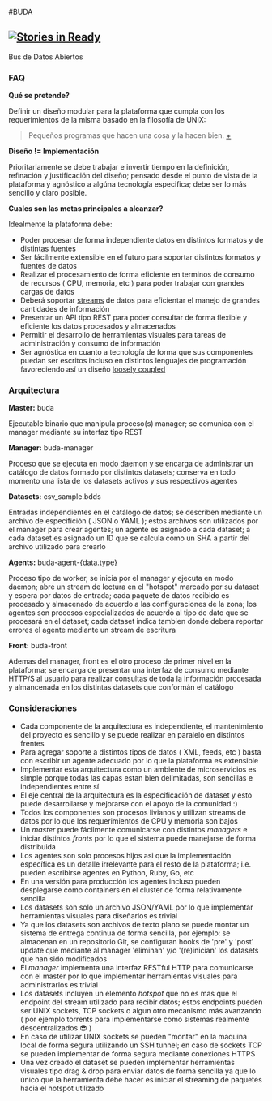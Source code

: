 
#BUDA

[![Stories in Ready](https://badge.waffle.io/mxabierto/buda.png?label=ready&title=Ready)](https://waffle.io/mxabierto/buda)
-----

Bus de Datos Abiertos

### FAQ

__Qué se pretende?__

Definir un diseño modular para la plataforma que cumpla con los requerimientos de la misma basado en la filosofía de UNIX:
> Pequeños programas que hacen una cosa y la hacen bien. [+](http://en.wikipedia.org/wiki/Unix_philosophy#Program_Design_in_the_UNIX_Environment)

__Diseño != Implementación__

Prioritariamente se debe trabajar e invertir tiempo en la definición, refinación y justificación del diseño; pensado desde el punto de vista de la plataforma y agnóstico a algúna tecnología especifica; debe ser lo más sencillo y claro posible.

__Cuales son las metas principales a alcanzar?__

Idealmente la plataforma debe:

- Poder procesar de forma independiente datos en distintos formatos y de distintas fuentes
- Ser fácilmente extensible en el futuro para soportar distintos formatos y fuentes de datos
- Realizar el procesamiento de forma eficiente en terminos de consumo de recursos ( CPU, memoria, etc )
para poder trabajar con grandes cargas de datos
- Deberá soportar [streams](http://goo.gl/Tp9Dm) de datos para eficientar el manejo de grandes cantidades de información
- Presentar un API tipo REST para poder consultar de forma flexible y eficiente los datos procesados y almacenados
- Permitir el desarrollo de herramientas visuales para tareas de administración y consumo de información
- Ser agnóstica en cuanto a tecnología de forma que sus componentes puedan ser escritos incluso en distintos lenguajes de programación favoreciendo así un diseño [loosely coupled](http://en.wikipedia.org/wiki/Loose_coupling)

### Arquitectura

__Master:__ buda

Ejecutable binario que manipula proceso(s) manager; se comunica con el manager
mediante su interfaz tipo REST

__Manager:__ buda-manager

Proceso que se ejecuta en modo daemon y se encarga de administrar un catálogo de datos
formado por distintos datasets; conserva en todo momento una lista de los datasets activos
y sus respectivos agentes

__Datasets:__ csv_sample.bdds

Entradas independientes en el catálogo de datos; se describen mediante un archivo
de especifición ( JSON o YAML ); estos archivos son utilizados por el manager para
crear agentes; un agente es asignado a cada dataset; a cada dataset es asignado
un ID que se calcula como un SHA a partir del archivo utilizado para crearlo

__Agents:__ buda-agent-{data.type}

Proceso tipo de worker, se inicia por el manager y ejecuta en modo daemon;
abre un stream de lectura en el "hotspot" marcado por su dataset y espera por datos
de entrada; cada paquete de datos recibido es procesado y almacenado de
acuerdo a las configuraciones de la zona; los agentes son procesos especializados
de acuerdo al tipo de dato que se procesará en el dataset; cada dataset indica
tambien donde debera reportar errores el agente mediante un stream de escritura

__Front:__ buda-front

Ademas del manager, front es el otro proceso de primer nivel en la plataforma; se
encarga de presentar una interfaz de consumo mediante HTTP/S al usuario para realizar
consultas de toda la información procesada y almancenada en los distintas datasets que
conformán el catálogo

### Consideraciones

- Cada componente de la arquitectura es independiente, el mantenimiento del proyecto
  es sencillo y se puede realizar en paralelo en distintos frentes
- Para agregar soporte a distintos tipos de datos ( XML, feeds, etc ) basta con escribir
  un agente adecuado por lo que la plataforma es extensible
- Implementar esta arquitectura como un ambiente de microservicios es simple porque todas
  las capas estan bien delimitadas, son sencillas e independientes entre sí
- El eje central de la arquitectura es la especificación de dataset y esto puede desarrollarse
  y mejorarse con el apoyo de la comunidad :)
- Todos los componentes son procesos livianos y utilizan streams de datos por lo que los
  requerimientos de CPU y memoria son bajos
- Un _master_ puede fácilmente comunicarse con distintos _managers_ e iniciar distintos
  _fronts_ por lo que el sistema puede manejarse de forma distribuida
- Los agentes son solo procesos hijos asi que la implementación específica es un detalle
  irrelevante para el resto de la plataforma; i.e. pueden escribirse agentes en Python,
  Ruby, Go, etc
- En una versión para producción los agentes incluso pueden desplegarse como containers
  en el cluster de forma relativamente sencilla
- Los datasets son solo un archivo JSON/YAML por lo que implementar herramientas visuales para
  diseñarlos es trivial
- Ya que los datasets son archivos de texto plano se puede montar un sistema de entrega continua
  de forma sencilla, por ejemplo: se almacenan en un repositorio Git, se configuran
  hooks de 'pre' y 'post' update que mediante al manager 'eliminan' y/o '(re)inician' los datasets
  que han sido modificados
- El _manager_ implementa una interfaz RESTful HTTP para comunicarse con el master por lo que
  implementar herramientas visuales para administrarlos es trivial
- Los datasets incluyen un elemento _hotspot_ que no es mas que el endpoint del stream
  utilizado para recibir datos; estos endpoints pueden ser UNIX sockets, TCP sockets o
  algun otro mecanismo más avanzando ( por ejemplo torrents para implementarse como sistemas
  realmente descentralizados :sunglasses: )
- En caso de utilizar UNIX sockets se pueden "montar" en la maquina local de forma segura
  utilizando un SSH tunnel; en caso de sockets TCP se pueden implementar de forma segura
  mediante conexiones HTTPS
- Una vez creado el dataset se pueden implementar herramientas visuales tipo drag & drop para
  enviar datos de forma sencilla ya que lo único que la herramienta debe hacer es iniciar
  el streaming de paquetes hacia el hotspot utilizado
